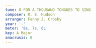 ```yaml
---
tune: O FOR A THOUSAND TONGUES TO SING
composer: R. E. Hudson
arranger: Fanny J. Crosby
year: '-'
meter: '8s, 7s, 6L'
key: A Major
anacrusis: 0
---
```

